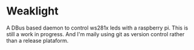 # Weaklight
A DBus based daemon to control ws281x leds with a raspberry pi. 
This is still a work in progress. And I'm maily using git as version control rather than a release plataform. 